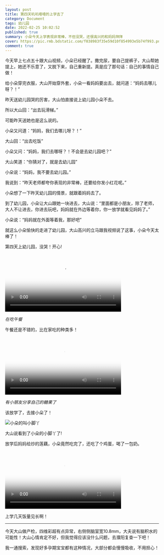 ```yaml
---
layout: post
title: 第四天叽叽喳喳的上学去了
category: Document
tags: 幼儿园 
date: 2022-02-25 10:02:52
published: true
summary: 小朵今天上学表现非常棒，不但没哭，还很高兴的和妈妈拜拜
cover: https://pic.rmb.bdstatic.com/f038983f35e59d10f854993e5b74f993.png
comment: true
---
```


今天早上七点五十跟大山视频，小朵已经醒了。撒完尿，要自己提裤子，大山帮她提上，她还不乐意了，又脱下来，自己重新提。真是应了那句话：自己的事情自己做！

给小朵穿完衣服，大山开始穿外套，小朵一看妈妈要出去，就问道：“妈妈去哪儿呀？！”

昨天送幼儿园哭的厉害，大山怕直接说上幼儿园小朵不去。

所以大山回：“出去玩滑梯。”

可能昨天送她也是这么说的。

小朵又问道：“妈妈，我们去哪儿呀？！”

大山回：“出去吃饭”

小朵又问：“妈妈，我们去哪呀？！不会是去幼儿园吧？”

大山笑道：“你猜对了，就是去幼儿园”

小朵说：“妈妈，我不要去幼儿园。”

我说到：“昨天老师都夸你表现的非常棒，还要给你发小红花呢。”

小朵想了一下昨天幼儿园的情景，就跟着妈妈去了。

到了幼儿园，小朵让大山跟她一块进去，大山说：“里面都是小朋友，除了老师，大人不让进去，你进去玩吧，妈妈就在外边等着你，你一放学就看见妈妈了。”

小朵说：“妈妈就在外面等着我，那好吧”

就这么小朵愉快的走进了幼儿园，大山高兴的立马跟我视频说了这事，小朵今天太棒了！

第四天上幼儿园，没哭！开心!

<video poster="//ci.xiaohongshu.com/5bc1b339-c94d-02ff-595f-157ea60e19ac?imageView2/2/w/1080/format/jpg" src="http://v.xiaohongshu.com/01e218b9d363fabb010370037f309664f2_259.mp4?sign=57a94d79fffd26fda9dc1213efa29e28&amp;t=621a4e80" controls="controls" objectfit="contain" width="380px"></video>

*在吃午餐*

午餐还是不错的，比在家吃的种类多！

<video poster="//ci.xiaohongshu.com/b055f58d-6451-7b26-b0a5-89fc6cb3f54c?imageView2/2/w/1080/format/jpg" src="http://v.xiaohongshu.com/01e218ba2563c795010370037f30983422_259.mp4?sign=3a0096c23d9a122a57d2b8e23d463d3c&amp;t=621a4e80" controls="controls" objectfit="contain" width="380px"></video>

*有小朋友分享自己的糖果了*

该放学了，去接小朵了！

![小朵的叫小脚丫](https://www.xiaohongshu.com/discovery/item/62189728000000000102ffef)

大山说看到了小朵的小脚丫了!

放学后妈妈给炒的莲藕，小朵竟然吃完了，还吃了个鸡蛋，喝了一包奶。

<video poster="//ci.xiaohongshu.com/92e6c218-22e6-91ba-9046-54a23cf8c4ba?imageView2/2/w/1080/format/jpg" src="http://v.xiaohongshu.com/01e218ba5063cccd018370037f30981b3d_259.mp4?sign=9348ec9bf9891f5a9833370fde387bb0&amp;t=621a4e80" controls="controls" objectfit="contain" width="380px"></video>

上学几天饭量见长啊！

---

今天大山做产检，四维彩超有点异常，右侧侧脑室宽10.8mm，大夫说有脑积水的可能性！大山心情肯定不好，但我觉得应该没什么问题，去濮阳复查一下吧！

我一通搜索，发现好多孕期宝宝都有这种情况，大部分都会慢慢吸收，不用担心！
